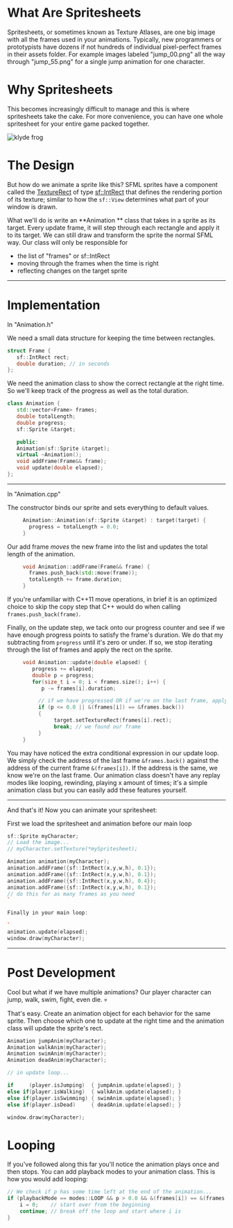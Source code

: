 # What Are Spritesheets
Spritesheets, or sometimes known as Texture Atlases, are one big image with all the frames used in your animations. Typically, new programmers or prototypists have dozens if not hundreds of individual pixel-perfect frames in their assets folder. For example images labeled "jump_00.png" all the way through "jump_55.png" for a single jump animation for one character.

# Why Spritesheets
This becomes increasingly difficult to manage and this is where spritesheets take the cake. For more convenience, you can have one whole spritesheet for your entire game packed together. 

![klyde frog](https://img.itch.zone/aW1hZ2UvMTI5NzM4LzU5NjExMC5wbmc=/347x500/FhexJa.png)

# The Design
But how do we animate a sprite like this? SFML sprites have a component called the [TextureRect](https://www.sfml-dev.org/documentation/2.5.1/classsf_1_1Sprite.php#a3492896fe7b63f58ae022c5b8bec5c98) of type [sf::IntRect](https://www.sfml-dev.org/documentation/2.5.1/classsf_1_1Rect.php) that defines the rendering portion of its texture; similar to how the `sf::View` determines what part of your window is drawn.

What we'll do is write an **Animation ** class that takes in a sprite as its target. Every update frame, it will step through each rectangle and apply it to its target. We can still draw and transform the sprite the normal SFML way. Our class will only be responsible for 

* the list of "frames" or sf::IntRect
* moving through the frames when the time is right
* reflecting changes on the target sprite


***

# Implementation

In "Animation.h"

We need a small data structure for keeping the time between rectangles.

```c++
struct Frame {
   sf::IntRect rect;
   double duration; // in seconds
};
```

We need the animation class to show the correct rectangle at the right time. So we'll keep track of the progress as well as the total duration.

```c++
class Animation {
   std::vector<Frame> frames;
   double totalLength;
   double progress;
   sf::Sprite &target;

   public:
   Animation(sf::Sprite &target);
   virtual ~Animation();
   void addFrame(Frame&& frame);
   void update(double elapsed);
};
```

***

In "Animation.cpp"

The constructor binds our sprite and sets everything to default values.

```c++
     Animation::Animation(sf::Sprite &target) : target(target) { 
       progress = totalLength = 0.0;
     }
```

Our add frame _moves_ the new frame into the list and updates the total length of the animation. 

```c++
     void Animation::addFrame(Frame&& frame) {
       frames.push_back(std::move(frame)); 
       totalLength += frame.duration; 
     }
```

If you're unfamiliar with C++11 move operations, in brief it is an optimized choice to skip the copy step that C++ would do when calling `frames.push_back(frame)`. 

Finally, on the update step, we tack onto our progress counter and see if we have enough progress points to satisfy the frame's duration. We do that my subtracting from `progress` until it's zero or under. If so, we stop iterating through the list of frames and apply the rect on the sprite.

```c++
     void Animation::update(double elapsed) {
        progress += elapsed;
        double p = progress;
        for(size_t i = 0; i < frames.size(); i++) {
           p -= frames[i].duration;  

          // if we have progressed OR if we're on the last frame, apply and stop.
          if (p <= 0.0 || &(frames[i]) == &frames.back())
          {
               target.setTextureRect(frames[i].rect);  
               break; // we found our frame
          }
     }
```

You may have noticed the extra conditional expression in our update loop. We simply check the address of the last frame `&frames.back()` against the address of the current frame `&(frames[i])`. If the address is the same, we know we're on the last frame. Our animation class doesn't have any replay modes like looping, rewinding, playing x amount of times; it's a simple animation class but you can easily add these features yourself.


***


And that's it! Now you can animate your spritesheet:

First we load the spritesheet and animation before our main loop

```c++
sf::Sprite myCharacter;
// Load the image...
// myCharacter.setTexture(*mySpritesheet);

Animation animation(myCharacter);
animation.addFrame({sf::IntRect(x,y,w,h), 0.1});
animation.addFrame({sf::IntRect(x,y,w,h), 0.1});
animation.addFrame({sf::IntRect(x,y,w,h), 0.4});
animation.addFrame({sf::IntRect(x,y,w,h), 0.1});
// do this for as many frames as you need
`

Finally in your main loop:

`
animation.update(elapsed);
window.draw(myCharacter);
```

***

# Post Development

Cool but what if we have multiple animations? Our player character can jump, walk, swim, fight, even die. 💀

That's easy. Create an animation object for each behavior for the same sprite. Then choose which one to update at the right time and the animation class will update the sprite's rect.

```c++
Animation jumpAnim(myCharacter);
Animation walkAnim(myCharacter);
Animation swimAnim(myCharacter);
Animation deadAnim(myCharacter);

// in update loop...

if     (player.isJumping)  { jumpAnim.update(elapsed); }
else if(player.isWalking)  { walkAnim.update(elapsed); }
else if(player.isSwimming) { swimAnim.update(elapsed); }
else if(player.isDead)     { deadAnim.update(elapsed); }

window.draw(myCharacter);
```

# Looping

If you've followed along this far you'll notice the animation plays once and then stops. 
You can add playback modes to your animation class. This is how you would add looping:

```c++
// We check if p has some time left at the end of the animation...
if (playbackMode == modes::LOOP && p > 0.0 && &(frames[i]) == &(frames.back())) {
    i = 0;    // start over from the beginning
    continue; // break off the loop and start where i is
}
```

